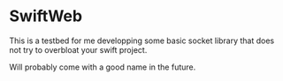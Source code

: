 # SwiftWeb

This is a testbed for me developping some basic socket library that does not try to overbloat your swift project.

Will probably come with a good name in the future.

